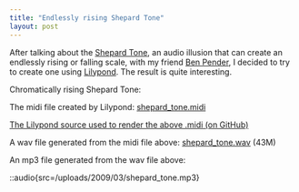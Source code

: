 ```yaml
---
title: "Endlessly rising Shepard Tone"
layout: post
---
```


After talking about the [Shepard Tone](http://en.wikipedia.org/wiki/Shepard_tone), an audio illusion that can create an endlessly rising or falling scale, with my friend [Ben Pender](http://www.benjaminpender.com/), I decided to try to create one using [Lilypond](http://lilypond.org/web/). The result is quite interesting.

Chromatically rising Shepard Tone:

The midi file created by Lilypond: [shepard_tone.midi](/uploads/2009/03/shepard_tone.midi)

[The Lilypond source used to render the above .midi (on GitHub)](https://github.com/captbaritone/eldredge-shepard_tone)

A wav file generated from the midi file above: <a title="Download as .wav" href="/uploads/2009/03/shepard_tone.wav">shepard_tone.wav</a> (43M)

An mp3 file generated from the wav file above:<br />

::audio{src=/uploads/2009/03/shepard_tone.mp3}
